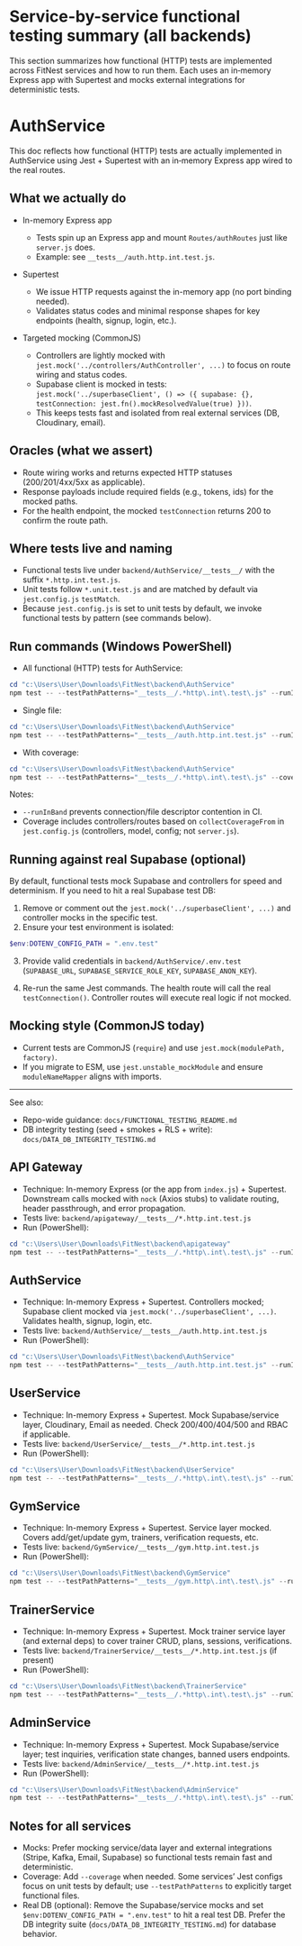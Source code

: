 
# Service-by-service functional testing summary (all backends)

This section summarizes how functional (HTTP) tests are implemented across FitNest services and how to run them. Each uses an in‑memory Express app with Supertest and mocks external integrations for deterministic tests.

# AuthService

This doc reflects how functional (HTTP) tests are actually implemented in AuthService using Jest + Supertest with an in‑memory Express app wired to the real routes.

## What we actually do

- In-memory Express app
	- Tests spin up an Express app and mount `Routes/authRoutes` just like `server.js` does.
	- Example: see `__tests__/auth.http.int.test.js`.

- Supertest
	- We issue HTTP requests against the in-memory app (no port binding needed).
	- Validates status codes and minimal response shapes for key endpoints (health, signup, login, etc.).

- Targeted mocking (CommonJS)
	- Controllers are lightly mocked with `jest.mock('../controllers/AuthController', ...)` to focus on route wiring and status codes.
	- Supabase client is mocked in tests: `jest.mock('../superbaseClient', () => ({ supabase: {}, testConnection: jest.fn().mockResolvedValue(true) }))`.
	- This keeps tests fast and isolated from real external services (DB, Cloudinary, email).

## Oracles (what we assert)

- Route wiring works and returns expected HTTP statuses (200/201/4xx/5xx as applicable).
- Response payloads include required fields (e.g., tokens, ids) for the mocked paths.
- For the health endpoint, the mocked `testConnection` returns 200 to confirm the route path.

## Where tests live and naming

- Functional tests live under `backend/AuthService/__tests__/` with the suffix `*.http.int.test.js`.
- Unit tests follow `*.unit.test.js` and are matched by default via `jest.config.js` `testMatch`.
- Because `jest.config.js` is set to unit tests by default, we invoke functional tests by pattern (see commands below).

## Run commands (Windows PowerShell)

- All functional (HTTP) tests for AuthService:
```powershell
cd "c:\Users\User\Downloads\FitNest\backend\AuthService"
npm test -- --testPathPatterns="__tests__/.*http\.int\.test\.js" --runInBand
```

- Single file:
```powershell
cd "c:\Users\User\Downloads\FitNest\backend\AuthService"
npm test -- --testPathPatterns="__tests__/auth.http.int.test.js" --runInBand
```

- With coverage:
```powershell
cd "c:\Users\User\Downloads\FitNest\backend\AuthService"
npm test -- --testPathPatterns="__tests__/.*http\.int\.test\.js" --coverage --runInBand
```

Notes:
- `--runInBand` prevents connection/file descriptor contention in CI.
- Coverage includes controllers/routes based on `collectCoverageFrom` in `jest.config.js` (controllers, model, config; not `server.js`).

## Running against real Supabase (optional)

By default, functional tests mock Supabase and controllers for speed and determinism. If you need to hit a real Supabase test DB:

1) Remove or comment out the `jest.mock('../superbaseClient', ...)` and controller mocks in the specific test.
2) Ensure your test environment is isolated:

```powershell
$env:DOTENV_CONFIG_PATH = ".env.test"
```

3) Provide valid credentials in `backend/AuthService/.env.test` (`SUPABASE_URL`, `SUPABASE_SERVICE_ROLE_KEY`, `SUPABASE_ANON_KEY`).

4) Re-run the same Jest commands. The health route will call the real `testConnection()`. Controller routes will execute real logic if not mocked.

## Mocking style (CommonJS today)

- Current tests are CommonJS (`require`) and use `jest.mock(modulePath, factory)`.
- If you migrate to ESM, use `jest.unstable_mockModule` and ensure `moduleNameMapper` aligns with imports.

---
See also:
- Repo-wide guidance: `docs/FUNCTIONAL_TESTING_README.md`
- DB integrity testing (seed + smokes + RLS + write): `docs/DATA_DB_INTEGRITY_TESTING.md`

## API Gateway
- Technique: In-memory Express (or the app from `index.js`) + Supertest. Downstream calls mocked with `nock` (Axios stubs) to validate routing, header passthrough, and error propagation.
- Tests live: `backend/apigateway/__tests__/*.http.int.test.js`
- Run (PowerShell):
```powershell
cd "c:\Users\User\Downloads\FitNest\backend\apigateway"
npm test -- --testPathPatterns="__tests__/.*http\.int\.test\.js" --runInBand
```

## AuthService
- Technique: In-memory Express + Supertest. Controllers mocked; Supabase client mocked via `jest.mock('../superbaseClient', ...)`. Validates health, signup, login, etc.
- Tests live: `backend/AuthService/__tests__/auth.http.int.test.js`
- Run (PowerShell):
```powershell
cd "c:\Users\User\Downloads\FitNest\backend\AuthService"
npm test -- --testPathPatterns="__tests__/auth.http.int.test.js" --runInBand
```

## UserService
- Technique: In-memory Express + Supertest. Mock Supabase/service layer, Cloudinary, Email as needed. Check 200/400/404/500 and RBAC if applicable.
- Tests live: `backend/UserService/__tests__/*.http.int.test.js`
- Run (PowerShell):
```powershell
cd "c:\Users\User\Downloads\FitNest\backend\UserService"
npm test -- --testPathPatterns="__tests__/.*http\.int\.test\.js" --runInBand
```

## GymService
- Technique: In-memory Express + Supertest. Service layer mocked. Covers add/get/update gym, trainers, verification requests, etc.
- Tests live: `backend/GymService/__tests__/gym.http.int.test.js`
- Run (PowerShell):
```powershell
cd "c:\Users\User\Downloads\FitNest\backend\GymService"
npm test -- --testPathPatterns="__tests__/gym.http\.int\.test\.js" --runInBand
```

## TrainerService
- Technique: In-memory Express + Supertest. Mock trainer service layer (and external deps) to cover trainer CRUD, plans, sessions, verifications.
- Tests live: `backend/TrainerService/__tests__/*.http.int.test.js` (if present)
- Run (PowerShell):
```powershell
cd "c:\Users\User\Downloads\FitNest\backend\TrainerService"
npm test -- --testPathPatterns="__tests__/.*http\.int\.test\.js" --runInBand
```

## AdminService
- Technique: In-memory Express + Supertest. Mock Supabase/service layer; test inquiries, verification state changes, banned users endpoints.
- Tests live: `backend/AdminService/__tests__/*.http.int.test.js`
- Run (PowerShell):
```powershell
cd "c:\Users\User\Downloads\FitNest\backend\AdminService"
npm test -- --testPathPatterns="__tests__/.*http\.int\.test\.js" --runInBand
```

## Notes for all services
- Mocks: Prefer mocking service/data layer and external integrations (Stripe, Kafka, Email, Supabase) so functional tests remain fast and deterministic.
- Coverage: Add `--coverage` when needed. Some services’ Jest configs focus on unit tests by default; use `--testPathPatterns` to explicitly target functional files.
- Real DB (optional): Remove the Supabase/service mocks and set `$env:DOTENV_CONFIG_PATH = ".env.test"` to hit a real test DB. Prefer the DB integrity suite (`docs/DATA_DB_INTEGRITY_TESTING.md`) for database behavior.
